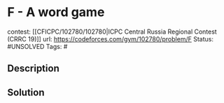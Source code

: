 # F - A word game

contest: [[CFICPC/102780/102780|ICPC Central Russia Regional Contest (CRRC 19)]]
url: https://codeforces.com/gym/102780/problem/F
Status: #UNSOLVED
Tags: #

## Description

## Solution

